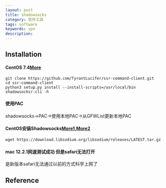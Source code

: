 ```yaml
---
layout: post
title: shadowsocks
category: 软件工具
tags: software
keywords: vpn
description: 
---
```


## Installation

#### CentOS 7.4[More](https://pypi.org/project/shadowsocksr-cli/)


```
git clone https://github.com/TyrantLucifer/ssr-command-client.git
cd ssr-command-client
python3 setup.py install --install-scripts=/usr/local/bin
shadowsocksr-cli -h
```

#### 使用PAC

shadowsocks->PAC->使用本地PAC->从GFWList更新本地PAC

#### CentOS安装Shadowsocks[More1](https://github.com/Shadowsocks-Wiki/shadowsocks/blob/master/6-linux-setup-guide-cn.md),[More2](https://blog.csdn.net/lengconglin/article/details/77655845)

```
wget https://download.libsodium.org/libsodium/releases/LATEST.tar.gz
```

#### mac 12.2.1网速测试成功 但是safari无法打开

是新版本safari无法通过以前的方式科学上网了

## Reference

